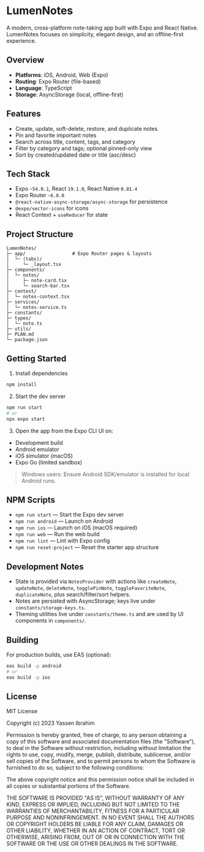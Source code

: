 # LumenNotes

A modern, cross-platform note-taking app built with Expo and React Native. LumenNotes focuses on simplicity, elegant design, and an offline-first experience.

## Overview

- **Platforms**: iOS, Android, Web (Expo)
- **Routing**: Expo Router (file-based)
- **Language**: TypeScript
- **Storage**: AsyncStorage (local, offline-first)

## Features

- Create, update, soft-delete, restore, and duplicate notes
- Pin and favorite important notes
- Search across title, content, tags, and category
- Filter by category and tags; optional pinned-only view
- Sort by created/updated date or title (asc/desc)

## Tech Stack

- Expo `~54.0.1`, React `19.1.0`, React Native `0.81.4`
- Expo Router `~6.0.0`
- `@react-native-async-storage/async-storage` for persistence
- `@expo/vector-icons` for icons
- React Context + `useReducer` for state

## Project Structure

```
LumenNotes/
├─ app/                 # Expo Router pages & layouts
│  └─ (tabs)/
│     └─ _layout.tsx
├─ components/
│  └─ notes/
│     ├─ note-card.tsx
│     └─ search-bar.tsx
├─ context/
│  └─ notes-context.tsx
├─ services/
│  └─ notes-service.ts
├─ constants/
├─ types/
│  └─ note.ts
├─ utils/
├─ PLAN.md
└─ package.json
```

## Getting Started

1) Install dependencies

```bash
npm install
```

2) Start the dev server

```bash
npm run start
# or
npx expo start
```

3) Open the app from the Expo CLI UI on:
- Development build
- Android emulator
- iOS simulator (macOS)
- Expo Go (limited sandbox)

> Windows users: Ensure Android SDK/emulator is installed for local Android runs.

## NPM Scripts

- `npm run start` — Start the Expo dev server
- `npm run android` — Launch on Android
- `npm run ios` — Launch on iOS (macOS required)
- `npm run web` — Run the web build
- `npm run lint` — Lint with Expo config
- `npm run reset-project` — Reset the starter app structure

## Development Notes

- State is provided via `NotesProvider` with actions like `createNote`, `updateNote`, `deleteNote`, `togglePinNote`, `toggleFavoriteNote`, `duplicateNote`, plus search/filter/sort helpers.
- Notes are persisted with AsyncStorage; keys live under `constants/storage-keys.ts`.
- Theming utilities live under `constants/theme.ts` and are used by UI components in `components/`.

## Building

For production builds, use EAS (optional):

```bash
eas build -p android
# or
eas build -p ios
```

## License

MIT License

Copyright (c) 2023 Yassen Ibrahim

Permission is hereby granted, free of charge, to any person obtaining a copy
of this software and associated documentation files (the "Software"), to deal
in the Software without restriction, including without limitation the rights
to use, copy, modify, merge, publish, distribute, sublicense, and/or sell
copies of the Software, and to permit persons to whom the Software is
furnished to do so, subject to the following conditions:

The above copyright notice and this permission notice shall be included in all
copies or substantial portions of the Software.

THE SOFTWARE IS PROVIDED "AS IS", WITHOUT WARRANTY OF ANY KIND, EXPRESS OR
IMPLIED, INCLUDING BUT NOT LIMITED TO THE WARRANTIES OF MERCHANTABILITY,
FITNESS FOR A PARTICULAR PURPOSE AND NONINFRINGEMENT. IN NO EVENT SHALL THE
AUTHORS OR COPYRIGHT HOLDERS BE LIABLE FOR ANY CLAIM, DAMAGES OR OTHER
LIABILITY, WHETHER IN AN ACTION OF CONTRACT, TORT OR OTHERWISE, ARISING FROM,
OUT OF OR IN CONNECTION WITH THE SOFTWARE OR THE USE OR OTHER DEALINGS IN THE
SOFTWARE.
